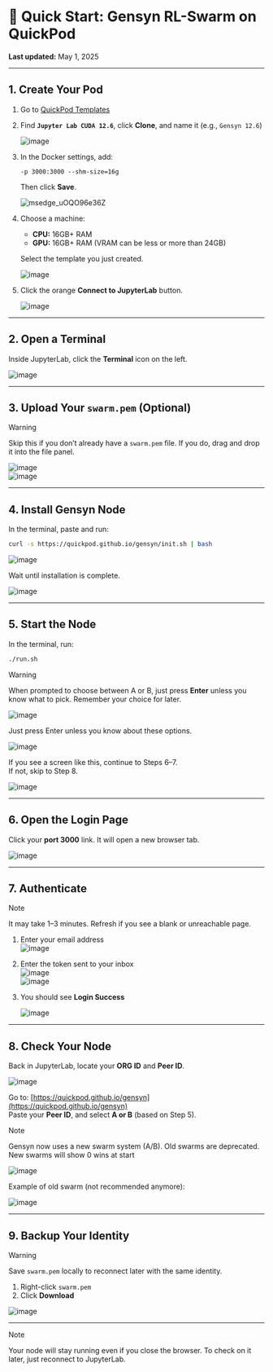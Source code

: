 # 🐝 Quick Start: Gensyn RL-Swarm on QuickPod  
**Last updated:** May 1, 2025

---

## 1. Create Your Pod

1. Go to [QuickPod Templates](https://console.quickpod.io/templates)  
2. Find **`Jupyter Lab CUDA 12.6`**, click **Clone**, and name it (e.g., `Gensyn 12.6`)

   ![image](https://github.com/user-attachments/assets/bb3b85bf-9eee-41d3-95a5-40d8fbc95878)

3. In the Docker settings, add:
   ```
   -p 3000:3000 --shm-size=16g
   ```
   Then click **Save**.

   ![msedge_uOQO96e36Z](https://github.com/user-attachments/assets/3c9aa89e-33e2-4b92-a92e-d2e15ea09679)

4. Choose a machine:
   - **CPU:** 16GB+ RAM  
   - **GPU:** 16GB+ RAM (VRAM can be less or more than 24GB)

   Select the template you just created.

   ![image](https://github.com/user-attachments/assets/31ab3b50-1908-4425-b660-7072eb936b64)

5. Click the orange **Connect to JupyterLab** button.

   ![image](https://github.com/user-attachments/assets/4748f432-5be1-47e6-8cfb-a9d5aeb4720b)

---

## 2. Open a Terminal

Inside JupyterLab, click the **Terminal** icon on the left.

![image](https://github.com/user-attachments/assets/d304639d-a46b-4c8a-8263-4e3355c6c867)

---

## 3. Upload Your `swarm.pem` (Optional)

> [!WARNING]
> Skip this if you don’t already have a `swarm.pem` file.  If you do, drag and drop it into the file panel.

![image](https://github.com/user-attachments/assets/94a7bae2-72f8-4e8a-8c6c-5c00c8a5e140)  
![image](https://github.com/user-attachments/assets/77b669a7-5192-4075-8e50-ae109653dc60)

---

## 4. Install Gensyn Node

In the terminal, paste and run:

```bash
curl -s https://quickpod.github.io/gensyn/init.sh | bash
```

![image](https://github.com/user-attachments/assets/80bf41cc-54a8-4106-929a-0b3b1065e355)

Wait until installation is complete.

![image](https://github.com/user-attachments/assets/c39f44c6-1194-4ba3-bf5d-45fc13b52367)

---

## 5. Start the Node

In the terminal, run:

```bash
./run.sh
```

> [!WARNING]
> When prompted to choose between A or B, just press **Enter** unless you know what to pick. Remember your choice for later.

![image](https://github.com/user-attachments/assets/530afc90-efe3-4f19-9745-352729035c6c)  

Just press Enter unless you know about these options.

![image](https://github.com/user-attachments/assets/32f28377-a814-4b91-befc-8192b2e8659b)

If you see a screen like this, continue to Steps 6–7.  
If not, skip to Step 8.

![image](https://github.com/user-attachments/assets/cf7b3eb8-a4aa-442d-9d2c-2c3bc66e0452)

---

## 6. Open the Login Page

Click your **port 3000** link. It will open a new browser tab.

![image](https://github.com/user-attachments/assets/f6e39f1d-fd4b-4dc5-909d-82c80e597e0c)

---

## 7. Authenticate

> [!NOTE]
>  It may take 1–3 minutes. Refresh if you see a blank or unreachable page.

1. Enter your email address  
   ![image](https://github.com/user-attachments/assets/f43ef0c7-a743-4dd3-822d-ab172598e460)

2. Enter the token sent to your inbox  
   ![image](https://github.com/user-attachments/assets/201b4424-9f74-4c9a-820f-5894aee9a579)  
   ![image](https://github.com/user-attachments/assets/b32e9b6d-3dfe-472d-9787-639fec3f88c9)

3. You should see **Login Success**

   ![image](https://github.com/user-attachments/assets/52e7ef0f-7ef0-4ae4-9763-89470159bf8a)

---

## 8. Check Your Node

Back in JupyterLab, locate your **ORG ID** and **Peer ID**.

![image](https://github.com/user-attachments/assets/73251815-5d41-4d5b-b810-9f1892542bdc)

Go to: [https://quickpod.github.io/gensyn](https://quickpod.github.io/gensyn)  
Paste your **Peer ID**, and select **A or B** (based on Step 5).

> [!NOTE]
> Gensyn now uses a new swarm system (A/B). Old swarms are deprecated. New swarms will show 0 wins at start

![image](https://github.com/user-attachments/assets/2569b712-0304-4833-8a0c-8af11ac6b7e8)

Example of old swarm (not recommended anymore):

![image](https://github.com/user-attachments/assets/742ecf75-3586-4680-bcb2-b379825dc25a)

---

## 9. Backup Your Identity

> [!WARNING]
> Save `swarm.pem` locally to reconnect later with the same identity.

1. Right-click `swarm.pem`  
2. Click **Download**

![image](https://github.com/user-attachments/assets/8f016d37-980b-4145-8872-4ae9d44db83f)

---
> [!NOTE]
> Your node will stay running even if you close the browser.  To check on it later, just reconnect to JupyterLab.

